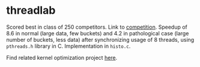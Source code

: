 # threadlab
Scored best in class of 250 competitors. Link to [competition](https://polyarch.github.io/cs33/labs/lab5/). Speedup of 8.6 in normal (large data, few buckets) and 4.2 in pathological case (large number of buckets, less data) after synchronizing usage of 8 threads, using `pthreads.h` library in C. Implementation in `histo.c`.

Find related kernel optimization project [here](https://github.com/arteen1000/performant-kernels).
